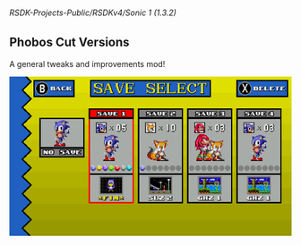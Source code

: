 ###### RSDK-Projects-Public/RSDKv4/Sonic 1 (1.3.2)
## Phobos Cut Versions

A general tweaks and improvements mod!

![Image of the RSDK Mod!](/Assets/RSDKv4-PhobosS1.png)